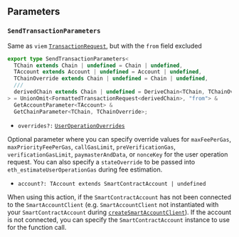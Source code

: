 ## Parameters

### `SendTransactionParameters`

Same as `viem` [`TransactionRequest`](https://viem.sh/docs/glossary/types#transactionrequest), but with the `from` field excluded

```ts
export type SendTransactionParameters<
  TChain extends Chain | undefined = Chain | undefined,
  TAccount extends Account | undefined = Account | undefined,
  TChainOverride extends Chain | undefined = Chain | undefined,
  ///
  derivedChain extends Chain | undefined = DeriveChain<TChain, TChainOverride>
> = UnionOmit<FormattedTransactionRequest<derivedChain>, "from"> &
  GetAccountParameter<TAccount> &
  GetChainParameter<TChain, TChainOverride>;
```

- `overrides?:` [`UserOperationOverrides`](/resources/types#useroperationoverrides)

Optional parameter where you can specify override values for `maxFeePerGas`, `maxPriorityFeePerGas`, `callGasLimit`, `preVerificationGas`, `verificationGasLimit`, `paymasterAndData`, or `nonceKey` for the user operation request. You can also specify a `stateOverride` to be passed into `eth_estimateUserOperationGas` during fee estimation.

- `account?: TAccount extends SmartContractAccount | undefined`

When using this action, if the `SmartContractAccount` has not been connected to the `SmartAccountClient` (e.g. `SmartAccountClient` not instantiated with your `SmartContractAccount` during [`createSmartAccountClient`](/packages/aa-core/smart-account-client/)). If the account is not connected, you can specify the `SmartContractAccount` instance to use for the function call.
